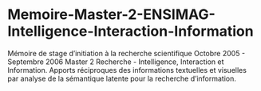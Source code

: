 # Memoire-Master-2-ENSIMAG-Intelligence-Interaction-Information
Mémoire de stage d’initiation à la recherche scientifique Octobre 2005 - Septembre 2006 Master 2 Recherche - Intelligence, Interaction et Information. Apports réciproques des informations textuelles et visuelles par analyse de la sémantique latente pour la recherche d’information.
